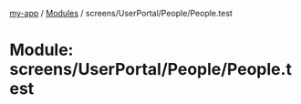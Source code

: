 [my-app](../README.md) / [Modules](../modules.md) / screens/UserPortal/People/People.test

# Module: screens/UserPortal/People/People.test
